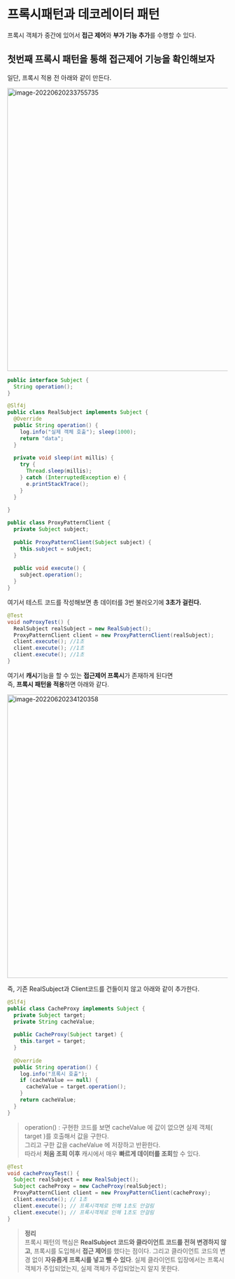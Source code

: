 # 프록시패턴과 데코레이터 패턴

프록시 객체가 중간에 있어서 **접근 제어**와 **부가 기능 추가**를 수행할 수 있다.

## 첫번째 프록시 패턴을 통해 접근제어 기능을 확인해보자



일단, 프록시 적용 전 아래와 같이 만든다.

<img width="646" alt="image-20220620233755735" src="https://user-images.githubusercontent.com/58017318/175777194-5a8cc241-bfcc-41bc-ae60-e4201cf12914.png">


```java
public interface Subject {
  String operation();
}
```

```java
@Slf4j
public class RealSubject implements Subject {
  @Override
  public String operation() {
    log.info("실제 객체 호출"); sleep(1000);
    return "data";
  }
  
  private void sleep(int millis) {
    try {
      Thread.sleep(millis);
    } catch (InterruptedException e) {
      e.printStackTrace();
    }
  }
  
}
```

```java
public class ProxyPatternClient {
  private Subject subject;
  
  public ProxyPatternClient(Subject subject) {
    this.subject = subject;
  }
  
  public void execute() {
    subject.operation();
  }
}
```



여기서 테스트 코드를 작성해보면 총 데이터를 3번 불러오기에 **3초가 걸린다.**

```java
@Test
void noProxyTest() {
  RealSubject realSubject = new RealSubject();
  ProxyPatternClient client = new ProxyPatternClient(realSubject);
  client.execute(); //1초
  client.execute(); //1초
  client.execute(); //1초
}
```



여기서 **캐시**기능을 할 수 있는 **접근제어 프록시**가 존재하게 된다면<br>즉, **프록시 패턴을 적용**하면 아래와 같다.

<img width="647" alt="image-20220620234120358" src="https://user-images.githubusercontent.com/58017318/175777200-10033a2e-d484-42a0-ac07-04b3e1058cef.png">


즉, 기존 RealSubject과 Client코드를 건들이지 않고 아래와 같이 추가한다.

```java
@Slf4j
public class CacheProxy implements Subject {
  private Subject target;
  private String cacheValue;
  
  public CacheProxy(Subject target) {
    this.target = target;
  }
  
  @Override
  public String operation() {
    log.info("프록시 호출");
    if (cacheValue == null) {
      cacheValue = target.operation();
    }
    return cacheValue;
  }
}
```

> operation() : 구현한 코드를 보면 cacheValue 에 값이 없으면 실제 객체( target )를 호출해서 값을 구한다. <br>그리고 구한 값을 cacheValue 에 저장하고 반환한다.<br>따라서 **처음 조회 이후** 캐시에서 매우 **빠르게 데이터를 조회**할 수 있다.



```java
@Test
void cacheProxyTest() {
  Subject realSubject = new RealSubject();
  Subject cacheProxy = new CacheProxy(realSubject);
  ProxyPatternClient client = new ProxyPatternClient(cacheProxy);
  client.execute(); // 1초
  client.execute(); // 프록시객체로 인해 1초도 안걸림
  client.execute(); // 프록시객체로 인해 1초도 안걸림
}
```



> **정리**<br>프록시 패턴의 핵심은 **RealSubject 코드와 클라이언트 코드를 전혀 변경하지 않고**, 프록시를 도입해서 **접근 제어**를 했다는 점이다.
>  그리고 클라이언트 코드의 변경 없이 **자유롭게 프록시를 넣고 뺄 수 있다**. 실제 클라이언트 입장에서는 프록시 객체가 주입되었는지, 실제 객체가 주입되었는지 알지 못한다.
